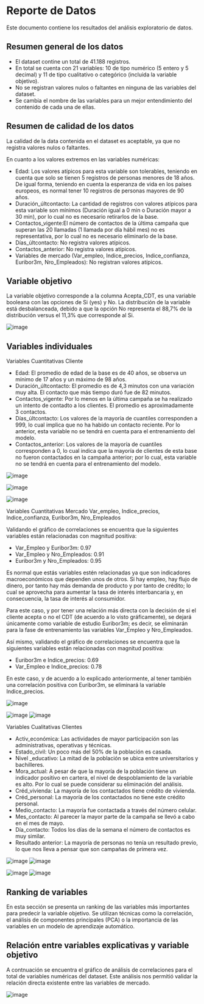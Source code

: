 # Reporte de Datos

Este documento contiene los resultados del análisis exploratorio de datos.

## Resumen general de los datos

* El dataset contine un total de 41.188 registros.
* En total se cuenta con 21 variables: 10 de tipo numérico (5 entero y 5 decimal) y 11 de tipo cualitativo o categórico (incluida la variable objetivo).
* No se registran valores nulos o faltantes en ninguna de las variables del dataset.
* Se cambia el nombre de las variables para un mejor entendimiento del contenido de cada una de ellas.

## Resumen de calidad de los datos

La calidad de la data contenida en el dataset es aceptable, ya que no registra valores nulos o faltantes.

En cuanto a los valores extremos en las variables numéricas:
* Edad: Los valores atípicos para esta variable son tolerables, teniendo en cuenta que solo se tienen 5 registros de personas menores de 18 años. De igual forma, teniendo en cuenta la esperanza de vida en los países europeos, es normal tener 10 registros de personas mayores de 90 años.
* Duración_últcontacto: La cantidad de registros con valores atípicos para esta variable son mínimos (Duración igual a 0 min o Duración mayor a 30 min), por lo cual no es necesario retirarlos de la base.
* Contactos_vigente:El número de contactos de la última campaña que superan las 20 llamadas (1 llamada por día hábil mes) no es representativa, por lo cual no es necesario eliminarlo de la base.
* Días_últcontacto: No registra valores atípicos.
* Contactos_anterior: No registra valores atípicos.
* Variables de mercado (Var_empleo, Indice_precios, Indice_confianza, Euribor3m,	Nro_Empleados): No registran valores atípicos.

## Variable objetivo

La variable objetivo corresponde a la columna Acepta_CDT, es una variable booleana con las opciones de Si (yes) y No. La distribución de la variable está desbalanceada, debido a que la opción No representa el 88,7% de la distribución versus el 11,3% que corresponde al Si.

![image](https://github.com/AndreaRubianoM/proyecto/assets/135787751/97bfc387-e118-4c7a-97b3-d3f01f23ddcf)

## Variables individuales

Variables Cuantitativas Cliente
* Edad: El promedio de edad de la base es de 40 años, se observa un mínimo de 17 años y un máximo de 98 años.
* Duración_últcontacto: El promedio es de 4,3 minutos con una variación muy alta. El contacto que más tiempo duró fue de 82 minutos.
* Contactos_vigente: Por lo menos en la última campaña se ha realizado un intento de contadto a los clientes. El promedio es aproximadamente 3 contactos.
* Días_últcontacto: Los valores de la mayoría de cuantiles corresponden a 999, lo cual implica que no ha habido un contacto reciente. Por lo anterior, esta variable no se tendrá en cuenta para el entrenamiento del modelo.
* Contactos_anterior: Los valores de la mayoría de cuantiles corresponden a 0, lo cual indica que la mayoría de clientes de esta base no fueron contactados en la campaña anterior; por lo cual, esta variable no se tendrá en cuenta para el entrenamiento del modelo.

![image](https://github.com/AndreaRubianoM/proyecto/assets/135787751/2fd034b8-e7a7-460b-9635-b501dd52ed6e)

![image](https://github.com/AndreaRubianoM/proyecto/assets/135787751/ce918a04-a0fc-4e79-a5c5-d20c01ceb416)

![image](https://github.com/AndreaRubianoM/proyecto/assets/135787751/f2957097-368a-4e5a-9a2c-f4061f13225a)


Variables Cuantitativas Mercado
Var_empleo, Indice_precios, Indice_confianza, Euribor3m,	Nro_Empleados

Validando el gráfico de correlaciones se encuentra que la siguientes variables están relacionadas con magnitud positiva:
* Var_Empleo y Euribor3m: 0.97
* Var_Empleo y Nro_Empleados: 0.91
* Euribor3m y Nro_Empleados: 0.95

Es normal que estás variables estén relacionadas ya que son indicadores macroeconómicos que dependen unos de otros. Si hay empleo, hay flujo de dinero, por tanto hay más demanda de producto y por tanto de crédito; lo cual se aprovecha para aumentar la tasa de interés interbancaria y, en consecuencia, la tasa de interés al consumidor.

Para este caso, y por tener una relación más directa con la decisión de si el cliente acepta o no el CDT (de acuerdo a lo visto gráficamente), se dejará únicamente como variable de estudio Euribor3m; es decir, se eliminarán para la fase de entrenamiento las variables Var_Empleo y Nro_Empleados.

Así mismo, validando el gráfico de correlaciones se encuentra que la siguientes variables están relacionadas con magnitud positiva:
* Euribor3m e Indice_precios: 0.69
* Var_Empleo e Indice_precios: 0.78

En este caso, y de acuerdo a lo explicado anteriormente, al tener también una correlación positiva con Euribor3m, se eliminará la variable Indice_precios.

![image](https://github.com/AndreaRubianoM/proyecto/assets/135787751/64b8b472-69f9-4431-ab4d-5c71e504f8ed)

![image](https://github.com/AndreaRubianoM/proyecto/assets/135787751/1b0463d2-de91-4958-bef5-d38e029bcc58)
![image](https://github.com/AndreaRubianoM/proyecto/assets/135787751/5e29ee23-c47a-40f5-9fd7-0844a5fad7c9)

Variables Cualitativas Clientes
* Activ_económica: Las actividades de mayor participación son las administrativas, operativas y técnicas.
* Estado_civil: Un poco más del 50% de la población es casada.
* Nivel _educativo: La mitad de la población se ubica entre universitarios y bachilleres.
* Mora_actual: A pesar de que la mayoría de la población tiene un indicador positivo en cartera, el nivel de despoblamiento de la variable es alto. Por lo cual se puede considerar su eliminación del análisis.
* Créd_vivienda: La mayoría de los contactados tiene crédito de vivienda.
* Créd_personal: La mayoría de los contactados no tiene este crédito personal.
* Medio_contacto: La mayoría fue contactada a través del número celular.
* Mes_contacto: Al parecer la mayor parte de la campaña se llevó a cabo en el mes de mayo.
* Día_contacto: Todos los días de la semana el número de contactos es muy similar.
* Resultado anterior: La mayoría de personas no tenía un resultado previo, lo que nos lleva a pensar que son campañas de primera vez.

![image](https://github.com/AndreaRubianoM/proyecto/assets/135787751/ec27dfbe-1440-4776-809f-26d638ece14a)
![image](https://github.com/AndreaRubianoM/proyecto/assets/135787751/e1c27ea8-eed1-4d80-88c8-166aa00b89d6)

![image](https://github.com/AndreaRubianoM/proyecto/assets/135787751/4f262db4-5d40-4a57-88b1-ea93a1287114)
![image](https://github.com/AndreaRubianoM/proyecto/assets/135787751/077aaca3-ffd8-4bd1-a5be-ae7599b8e0c0)

## Ranking de variables

En esta sección se presenta un ranking de las variables más importantes para predecir la variable objetivo. Se utilizan técnicas como la correlación, el análisis de componentes principales (PCA) o la importancia de las variables en un modelo de aprendizaje automático.

## Relación entre variables explicativas y variable objetivo

A contnuación se encuentra el gráfico de análisis de correlaciones para el total de variables numéricas del dataset. Este análisis nos permitió validar la relación directa existente entre las variables de mercado.

![image](https://github.com/AndreaRubianoM/proyecto/assets/135787751/808fe6ec-1ab8-4877-a53c-457296cd0627)

